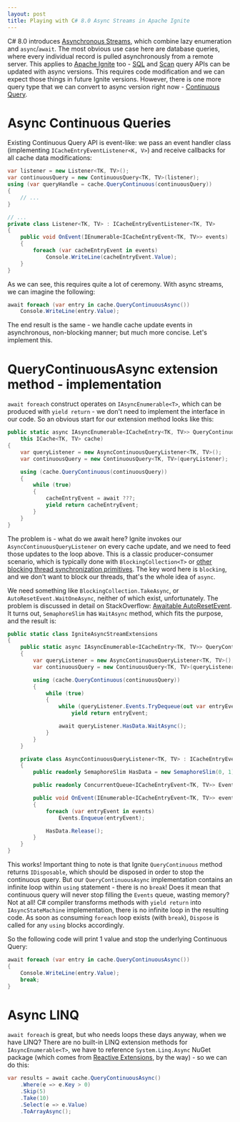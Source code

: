 ```yaml
---
layout: post
title: Playing with C# 8.0 Async Streams in Apache Ignite
---
```


C# 8.0 introduces [Asynchronous Streams](https://docs.microsoft.com/en-us/dotnet/csharp/whats-new/csharp-8#asynchronous-streams), which combine lazy enumeration and `async`/`await`. The most obvious use case here are database queries, where every individual record is pulled asynchronously from a remote server. This applies to [Apache Ignite](https://ignite.apache.org/) too - [SQL](https://apacheignite-net.readme.io/docs/sql-queries) and [Scan](https://apacheignite-net.readme.io/docs/cache-queries#scan-queries) query APIs can be updated with async versions. This requires code modification and we can expect those things in future Ignite versions. However, there is one more query type that we can convert to async version right now - [Continuous Query](https://apacheignite-net.readme.io/docs/continuous-queries).

# Async Continuous Queries

Existing Continuous Query API is event-like: we pass an event handler class (implementing `ICacheEntryEventListener<K, V>`) and receive callbacks for all cache data modifications:

```cs
var listener = new Listener<TK, TV>();
var continuousQuery = new ContinuousQuery<TK, TV>(listener);
using (var queryHandle = cache.QueryContinuous(continuousQuery))
{
    // ...
}

// ...
private class Listener<TK, TV> : ICacheEntryEventListener<TK, TV>
{
    public void OnEvent(IEnumerable<ICacheEntryEvent<TK, TV>> events)
    {
        foreach (var cacheEntryEvent in events)
            Console.WriteLine(cacheEntryEvent.Value);
    }
}

```

As we can see, this requires quite a lot of ceremony. With async streams, we can imagine the following:

```cs
await foreach (var entry in cache.QueryContinuousAsync())
    Console.WriteLine(entry.Value);
```

The end result is the same - we handle cache update events in asynchronous, non-blocking manner; but much more concise. Let's implement this.

# QueryContinuousAsync extension method - implementation

`await foreach` construct operates on `IAsyncEnumerable<T>`, which can be produced with `yield return` - we don't need to implement the interface in our code. So an obvious start for our extension method looks like this:

```cs
public static async IAsyncEnumerable<ICacheEntry<TK, TV>> QueryContinuousAsync<TK, TV>(
    this ICache<TK, TV> cache)
{
    var queryListener = new AsyncContinuousQueryListener<TK, TV>();
    var continuousQuery = new ContinuousQuery<TK, TV>(queryListener);

    using (cache.QueryContinuous(continuousQuery))
    {
        while (true)
        {
            cacheEntryEvent = await ???;
            yield return cacheEntryEvent;
        }
    }
}

```

The problem is - what do we await here? Ignite invokes our `AsyncContinuousQueryListener` on every cache update, and we need to feed those updates to the loop above. This is a classic producer-consumer scenario, which is typically done with `BlockingCollection<T>` or [other blocking thread synchronization primitives](http://www.albahari.com/threading/part4.aspx#_Wait_Pulse_Producer_Consumer_Queue). The key word here is `blocking`, and we don't want to block our threads, that's the whole idea of `async`.

We need something like `BlockingCollection.TakeAsync`, or `AutoResetEvent.WaitOneAsync`, neither of which exist, unfortunately. The problem is discussed in detail on StackOverflow: [Awaitable AutoResetEvent](https://stackoverflow.com/questions/32654509/awaitable-autoresetevent). It turns out, `SemaphoreSlim` has `WaitAsync` method, which fits the purpose, and the result is:

```cs
public static class IgniteAsyncStreamExtensions
{
    public static async IAsyncEnumerable<ICacheEntry<TK, TV>> QueryContinuousAsync<TK, TV>(this ICache<TK, TV> cache)
    {
        var queryListener = new AsyncContinuousQueryListener<TK, TV>();
        var continuousQuery = new ContinuousQuery<TK, TV>(queryListener);

        using (cache.QueryContinuous(continuousQuery))
        {
            while (true)
            {
                while (queryListener.Events.TryDequeue(out var entryEvent))
                    yield return entryEvent;

                await queryListener.HasData.WaitAsync();
            }
        }
    }

    private class AsyncContinuousQueryListener<TK, TV> : ICacheEntryEventListener<TK, TV>
    {
        public readonly SemaphoreSlim HasData = new SemaphoreSlim(0, 1);

        public readonly ConcurrentQueue<ICacheEntryEvent<TK, TV>> Events = new ConcurrentQueue<ICacheEntryEvent<TK, TV>>();

        public void OnEvent(IEnumerable<ICacheEntryEvent<TK, TV>> events)
        {
            foreach (var entryEvent in events)
                Events.Enqueue(entryEvent);

            HasData.Release();
        }
    }
}

```

This works! Important thing to note is that Ignite `QueryContinuous` method returns `IDisposable`, which should be disposed in order to stop the continuous query. But our `QueryContinuousAsync` implementation contains an infinite loop within `using` statement - there is no `break`! Does it mean that continuous query will never stop filling the `Events` queue, wasting memory? Not at all! C# compiler transforms methods with `yield return` into `IAsyncStateMachine` implementation, there is no infinite loop in the resulting code. As soon as consuming `foreach` loop exists (with `break`), `Dispose` is called for any `using` blocks accordingly. 

So the following code will print 1 value and stop the underlying Continuous Query:

```cs
await foreach (var entry in cache.QueryContinuousAsync())
{
    Console.WriteLine(entry.Value);
    break;
}
```

# Async LINQ

`await foreach` is great, but who needs loops these days anyway, when we have LINQ? There are no built-in LINQ extension methods for `IAsyncEnumerable<T>`, we have to reference `System.Linq.Async` NuGet package (which comes from [Reactive Extensions](https://github.com/dotnet/reactive), by the way) - so we can do this:

```cs
var results = await cache.QueryContinuousAsync()
    .Where(e => e.Key > 0)
    .Skip(5)
    .Take(10)
    .Select(e => e.Value)
    .ToArrayAsync();
```